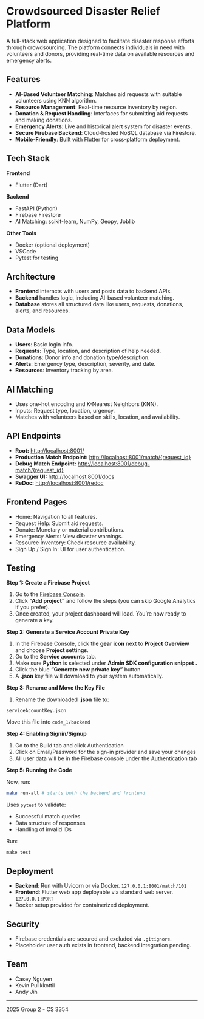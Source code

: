 # Crowdsourced Disaster Relief Platform

A full-stack web application designed to facilitate disaster response efforts through crowdsourcing. The platform connects individuals in need with volunteers and donors, providing real-time data on available resources and emergency alerts.

## Features

- **AI-Based Volunteer Matching**: Matches aid requests with suitable volunteers using KNN algorithm.
- **Resource Management**: Real-time resource inventory by region.
- **Donation & Request Handling**: Interfaces for submitting aid requests and making donations.
- **Emergency Alerts**: Live and historical alert system for disaster events.
- **Secure Firebase Backend**: Cloud-hosted NoSQL database via Firestore.
- **Mobile-Friendly**: Built with Flutter for cross-platform deployment.

## Tech Stack

**Frontend**

- Flutter (Dart)

**Backend**

- FastAPI (Python)
- Firebase Firestore
- AI Matching: scikit-learn, NumPy, Geopy, Joblib

**Other Tools**

- Docker (optional deployment)
- VSCode
- Pytest for testing

## Architecture

- **Frontend** interacts with users and posts data to backend APIs.
- **Backend** handles logic, including AI-based volunteer matching.
- **Database** stores all structured data like users, requests, donations, alerts, and resources.

## Data Models

- **Users**: Basic login info.
- **Requests**: Type, location, and description of help needed.
- **Donations**: Donor info and donation type/description.
- **Alerts**: Emergency type, description, severity, and date.
- **Resources**: Inventory tracking by area.

## AI Matching

- Uses one-hot encoding and K-Nearest Neighbors (KNN).
- Inputs: Request type, location, urgency.
- Matches with volunteers based on skills, location, and availability.

## API Endpoints

* **Root:**
  [http://localhost:8001/](vscode-file://vscode-app/Applications/Visual%20Studio%20Code.app/Contents/Resources/app/out/vs/code/electron-sandbox/workbench/workbench.html)
* **Production Match Endpoint:**
  [http://localhost:8001/match/{request_id}](vscode-file://vscode-app/Applications/Visual%20Studio%20Code.app/Contents/Resources/app/out/vs/code/electron-sandbox/workbench/workbench.html)
* **Debug Match Endpoint:**
  [http://localhost:8001/debug-match/{request_id}](vscode-file://vscode-app/Applications/Visual%20Studio%20Code.app/Contents/Resources/app/out/vs/code/electron-sandbox/workbench/workbench.html)
* **Swagger UI:**
  [http://localhost:8001/docs](vscode-file://vscode-app/Applications/Visual%20Studio%20Code.app/Contents/Resources/app/out/vs/code/electron-sandbox/workbench/workbench.html)
* **ReDoc:**
  [http://localhost:8001/redoc](vscode-file://vscode-app/Applications/Visual%20Studio%20Code.app/Contents/Resources/app/out/vs/code/electron-sandbox/workbench/workbench.html)

## Frontend Pages

- Home: Navigation to all features.
- Request Help: Submit aid requests.
- Donate: Monetary or material contributions.
- Emergency Alerts: View disaster warnings.
- Resource Inventory: Check resource availability.
- Sign Up / Sign In: UI for user authentication.

## Testing

**Step 1: Create a Firebase Project**

1. Go to the [Firebase Console](https://console.firebase.google.com/).
2. Click **“Add project”** and follow the steps (you can skip Google Analytics if you prefer).
3. Once created, your project dashboard will load. You’re now ready to generate a key.

**Step 2: Generate a Service Account Private Key**

1. In the Firebase Console, click the **gear icon** next to **Project Overview** and choose **Project settings**.
2. Go to the **Service accounts** tab.
3. Make sure **Python** is selected under  **Admin SDK configuration snippet** **.**
4. Click the blue **“Generate new private key”** button.
5. A **.json** key file will download to your system automatically.

**Step 3: Rename and Move the Key File**

1. Rename the downloaded **.json** file to:

```
serviceAccountKey.json
```

Move this file into `code_1/backend`

**Step 4: Enabling Signin/Signup**

1. Go to the Build tab and click Authentication
2. Click on Email/Password for the sign-in provider and save your changes
3. All user data will be in the Firebase console under the Authentication tab

**Step 5: Running the Code**

Now, run:

```bash
make run-all # starts both the backend and frontend
```

Uses `pytest` to validate:

- Successful match queries
- Data structure of responses
- Handling of invalid IDs

Run:

```
make test
```

## Deployment

- **Backend**: Run with Uvicorn or via Docker. `127.0.0.1:8001/match/101`
- **Frontend**: Flutter web app deployable via standard web server. `127.0.0.1:PORT`
- Docker setup provided for containerized deployment.

## Security

- Firebase credentials are secured and excluded via `.gitignore`.
- Placeholder user auth exists in frontend, backend integration pending.

## Team

- Casey Nguyen
- Kevin Pulikkottil
- Andy Jih

---

2025 Group 2 - CS 3354
